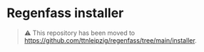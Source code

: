 # Regenfass installer

> ⚠️ This repository has been moved to https://github.com/ttnleipzig/regenfass/tree/main/installer.
